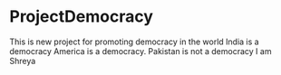 # ProjectDemocracy
This is new project for promoting democracy in the world 
India is a democracy
America is a democracy.
Pakistan is not a democracy
I am Shreya 